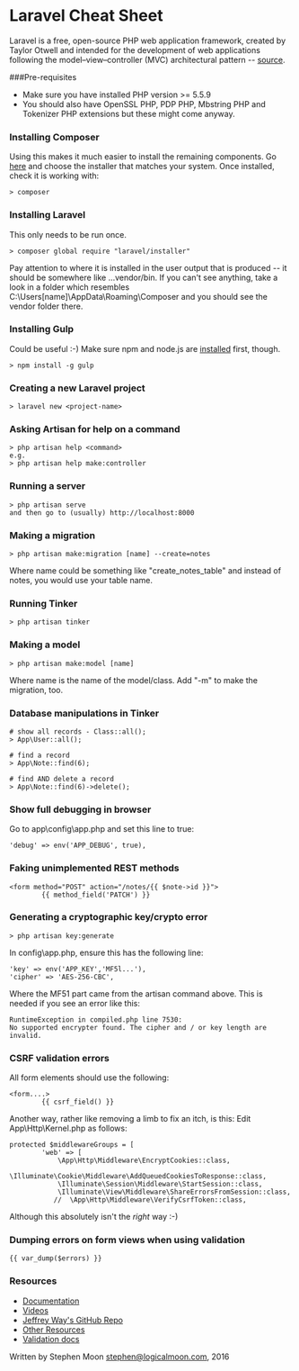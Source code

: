 # Laravel Cheat Sheet

Laravel is a free, open-source PHP web application framework, created by Taylor Otwell and intended for the development of web applications following the model–view–controller (MVC) architectural pattern -- [source](https://en.wikipedia.org/wiki/Laravel).

###Pre-requisites
* Make sure you have installed PHP version >= 5.5.9
* You should also have OpenSSL PHP, PDP PHP, Mbstring PHP and Tokenizer PHP extensions but these might come anyway.

### Installing Composer
Using this makes it much easier to install the remaining components. Go [here](https://getcomposer.org/download/) and choose the
installer that matches your system. Once installed, check it is working with:
```
> composer
```

### Installing Laravel
This only needs to be run once.
```
> composer global require "laravel/installer"
```
Pay attention to where it is installed in the user output that is produced -- it should be somewhere like ...vendor/bin. If you can't
see anything, take a look in a folder which resembles C:\Users\[name]\AppData\Roaming\Composer and you should see the vendor folder
there.

### Installing Gulp
Could be useful :-) Make sure npm and node.js are [installed](https://nodejs.org/en/) first, though.
```
> npm install -g gulp
```

### Creating a new Laravel project
```
> laravel new <project-name>
```

### Asking Artisan for help on a command
```
> php artisan help <command>
e.g.
> php artisan help make:controller
```

### Running a server
```
> php artisan serve
and then go to (usually) http://localhost:8000
```

### Making a migration
```
> php artisan make:migration [name] --create=notes
```
Where name could be something like "create_notes_table" and instead of notes, you would use your table name.

### Running Tinker
```
> php artisan tinker
```

### Making a model
```
> php artisan make:model [name]
```
Where name is the name of the model/class. Add "-m" to make the migration, too.

### Database manipulations in Tinker
```
# show all records - Class::all();
> App\User::all();

# find a record
> App\Note::find(6);

# find AND delete a record
> App\Note::find(6)->delete();
```

### Show full debugging in browser
Go to app\config\app.php and set this line to true:
```
'debug' => env('APP_DEBUG', true),
```

### Faking unimplemented REST methods
```
<form method="POST" action="/notes/{{ $note->id }}">
        {{ method_field('PATCH') }}
```

### Generating a cryptographic key/crypto error
```
> php artisan key:generate
```
In config\app.php, ensure this has the following line:
```
'key' => env('APP_KEY','MF5l...'),
'cipher' => 'AES-256-CBC',
```
Where the MF51 part came from the artisan command above.
This is needed if you see an error like this: 
```
RuntimeException in compiled.php line 7530:
No supported encrypter found. The cipher and / or key length are invalid.
```

### CSRF validation errors
All form elements should use the following:
```
<form....>
        {{ csrf_field() }}
```
Another way, rather like removing a limb to fix an itch, is this: Edit App\Http\Kernel.php as follows:
```
protected $middlewareGroups = [
        'web' => [
            \App\Http\Middleware\EncryptCookies::class,
            \Illuminate\Cookie\Middleware\AddQueuedCookiesToResponse::class,
            \Illuminate\Session\Middleware\StartSession::class,
            \Illuminate\View\Middleware\ShareErrorsFromSession::class,
           //  \App\Http\Middleware\VerifyCsrfToken::class,
```
Although this absolutely isn't the *right* way :-)

### Dumping errors on form views when using validation
```
{{ var_dump($errors) }}
```

### Resources
* [Documentation](https://laravel.com/docs/5.2)
* [Videos](https://laracasts.com/)
* [Jeffrey Way's GitHub Repo](https://github.com/JeffreyWay?tab=repositories)
* [Other Resources](http://codecondo.com/laravel-news-resources-tutorials/)
* [Validation docs](https://laravel.com/docs/5.2/validation)

Written by Stephen Moon stephen@logicalmoon.com, 2016
